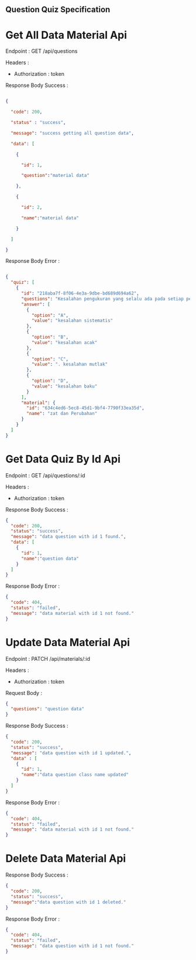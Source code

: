 ## Question Quiz Specification

[//]: # (# Create Data Quiz Api)

[//]: # (Endpoint : POST /api/questions)

[//]: # ()
[//]: # (Headers :)

[//]: # ()
[//]: # (- Authorization : token)

[//]: # ()
[//]: # (Response Body : )

[//]: # (```json)

[//]: # ({)

[//]: # (  "questions": "question data")

[//]: # (})

[//]: # (```         )

[//]: # (Response Body Success :)

[//]: # (```json)

[//]: # ({)

[//]: # (  "code": 201,)

[//]: # (  "status": "success",)

[//]: # (  "message": "new question data added!")

[//]: # (})

[//]: # (```)

[//]: # (Response Body Error :)

[//]: # (```json)

[//]: # ({)

[//]: # (  "code": 400,)

[//]: # (  "status": "failed",)

[//]: # (  "message": "create question data failed")

[//]: # (})

[//]: # (```)

# Get All Data Material Api

Endpoint : GET /api/questions


Headers :


- Authorization : token


Response Body Success :

```json

{

  "code": 200,

  "status" : "success",

  "message": "success getting all question data",

  "data": [

    {

      "id": 1,

      "question":"material data"

    },

    {

      "id": 2,

      "name":"material data"

    }

  ]

}

```

Response Body Error :

```json

{
  "quiz": [
    {
      "id": "218aba7f-8f06-4e3a-9dbe-bd689d694a62",
      "questions": "Kesalahan pengukuran yang selalu ada pada setiap pengukuran, dengan arah yang sama, disebut ...",
      "answer": [
        {
          "option": "A",
          "value": "kesalahan sistematis"
        },
        {
          "option": "B",
          "value": "kesalahan acak"
        },
        {
          "option": "C",
          "value": ". kesalahan mutlak"
        },
        {
          "option": "D",
          "value": "kesalahan baku"
        }
      ],
      "material": {
        "id": "634c4ed6-5ec8-45d1-9bf4-7790f33ea35d",
        "name": "zat dan Perubahan"
      }
    }
  ]
}
```
# Get Data Quiz By Id Api
Endpoint : GET /api/questions/:id

Headers :

- Authorization : token

Response Body Success :
```json
{
  "code": 200,
  "status": "success",
  "message": "data question with id 1 found.",
  "data": [
    {
      "id": 1,
      "name":"question data"
    }
  ]
}
```
Response Body Error : 
```json
{
  "code": 404,
  "status": "failed",
  "message": "data material with id 1 not found."
}
```
# Update Data Material Api
Endpoint : PATCH /api/materials/:id

Headers :

- Authorization : token

Request Body :
```json
{
  "questions": "question data"
}
```
Response Body Success :
```json
{
  "code": 200,
  "status": "success",
  "message": "data question with id 1 updated.",
  "data" : [
    {
      "id": 1,
      "name":"data question class name updated"
    }
  ]
}
```
Response Body Error :
```json
{
  "code": 404,
  "status": "failed",
  "message": "data material with id 1 not found."
}
```
# Delete Data Material Api
Response Body Success :
```json
{
  "code": 200,
  "status": "success",
  "message":"data question with id 1 deleted."
}
```

Response Body Error :
```json
{
  "code": 404,
  "status": "failed",
  "message": "data question with id 1 not found."
}
```